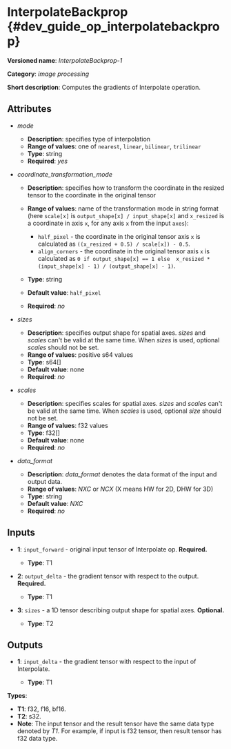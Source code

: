 # InterpolateBackprop {#dev_guide_op_interpolatebackprop}

**Versioned name**: *InterpolateBackprop-1*

**Category**: *image processing*

**Short description**: Computes the gradients of Interpolate operation.

## Attributes

* *mode*

  * **Description**: specifies type of interpolation
  * **Range of values**: one of ``nearest``, ``linear``, ``bilinear``,
    ``trilinear``
  * **Type**: string
  * **Required**: *yes*

* *coordinate_transformation_mode*

  * **Description**: specifies how to transform the coordinate in the resized
    tensor to the coordinate in the original tensor
  * **Range of values**: name of the transformation mode in string format (here
    ``scale[x]`` is ``output_shape[x] / input_shape[x]`` and ``x_resized`` is a
    coordinate in axis ``x``, for any axis ``x`` from the input ``axes``):

    * ``half_pixel`` - the coordinate in the original tensor axis ``x`` is
      calculated as ``((x_resized + 0.5) / scale[x]) - 0.5``.
    * ``align_corners`` - the coordinate in the original tensor axis ``x`` is
      calculated as ``0 if output_shape[x] == 1 else  x_resized *
      (input_shape[x] - 1) / (output_shape[x] - 1)``.

  * **Type**: string
  * **Default value**: ``half_pixel``
  * **Required**: *no*

* *sizes*

  * **Description**: specifies output shape for spatial axes. *sizes* and
    *scales* can't be valid at the same time. When *sizes* is used, optional
    *scales* should not be set.
  * **Range of values**: positive s64 values
  * **Type**: s64[]
  * **Default value**: none
  * **Required**: *no*

* *scales*

  * **Description**: specifies scales for spatial axes. *sizes* and *scales*
    can't be valid at the same time. When *scales* is used, optional *size*
    should not be set.
  * **Range of values**: f32 values
  * **Type**: f32[]
  * **Default value**: none
  * **Required**: *no*

* *data_format*

  * **Description**: *data_format* denotes the data format of the input and
    output data.
  * **Range of values**: *NXC* or *NCX* (X means HW for 2D, DHW for 3D)
  * **Type**: string
  * **Default value**: *NXC*
  * **Required**: *no*

## Inputs

* **1**: ``input_forward`` - original input tensor of Interpolate op.
  **Required.**

  * **Type**: T1

* **2**: ``output_delta`` - the gradient tensor with respect to the output.
  **Required.**

  * **Type**: T1

* **3**: ``sizes`` - a 1D tensor describing output shape for spatial axes.
  **Optional.**

  * **Type**: T2

## Outputs

* **1**: ``input_delta`` - the gradient tensor with respect to the input of
  Interpolate.

  * **Type**: T1

**Types**:

* **T1**: f32, f16, bf16.
* **T2**: s32.
* **Note**: The input tensor and the result tensor have the same data type
  denoted by *T1*. For example, if input is f32 tensor, then result tensor has
  f32 data type.
